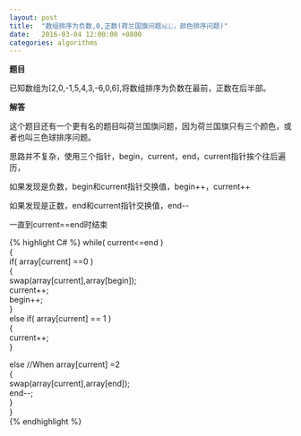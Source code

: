 ```yaml
---
layout: post
title:  "数组排序为负数,0,正数(荷兰国旗问题🇳🇱，颜色排序问题)"
date:   2016-03-04 12:00:00 +0800
categories: algorithms
---
```


**题目**

已知数组为[2,0,-1,5,4,3,-6,0,6],将数组排序为负数在最前，正数在后半部。

**解答**

这个题目还有一个更有名的题目叫荷兰国旗问题，因为荷兰国旗只有三个颜色，或者也叫三色球排序问题。

思路并不复杂，使用三个指针，begin，current，end，current指针挨个往后遍历，

如果发现是负数，begin和current指针交换值，begin++，current++

如果发现是正数，end和current指针交换值，end--

一直到current==end时结束

{% highlight C# %}
while( current<=end )        
{             
  if( array[current] ==0 )             
   {                 
      swap(array[current],array[begin]);                  
      current++;                  
      begin++;            
   }             
   else if( array[current] == 1 )            
   {                 
      current++;            
   }   

   else //When array[current] =2   
   {               
      swap(array[current],array[end]);                
      end--;            
   }      
}  
{% endhighlight %}